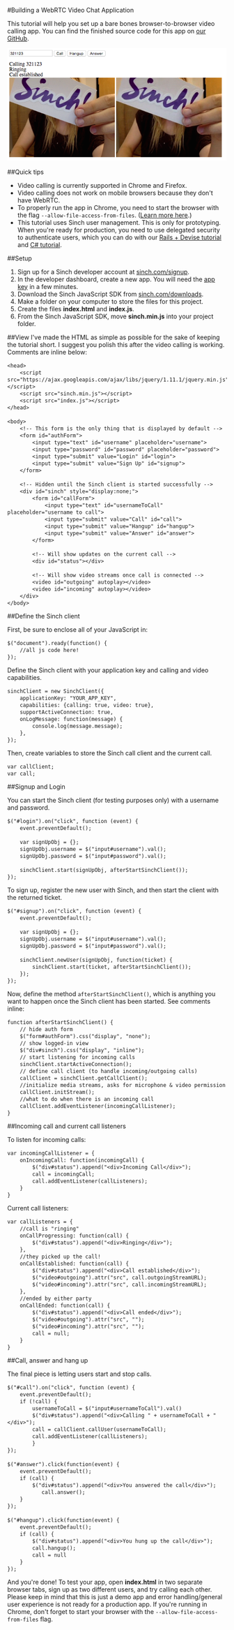 #Building a WebRTC Video Chat Application

This tutorial will help you set up a bare bones browser-to-browser video calling app. You can find the finished source code for this app on [our GitHub](https://github.com/sinch/js-video-calling).

![overview of app](images/overview.png)

##Quick tips
- Video calling is currently supported in Chrome and Firefox.
- Video calling does not work on mobile browsers because they don't have WebRTC.
- To properly run the app in Chrome, you need to start the browser with the flag `--allow-file-access-from-files`. ([Learn more here](https://www.sinch.com/tutorials/how-to-start-chrome-with-flags/).)
- This tutorial uses Sinch user management. This is only for prototyping. When you're ready for production, you need to use delegated security to authenticate users, which you can do with our [Rails + Devise tutorial](https://www.sinch.com/tutorials/authenticating-sinch-rails-devise/) and [C# tutorial](https://www.sinch.com/tutorials/using-delegated-security-application-server-using-c-sinch-sdk/).

##Setup
1. Sign up for a Sinch developer account at [sinch.com/signup](https://www.sinch.com/signup).
2. In the developer dashboard, create a new app. You will need the [app key](https://www.sinch.com/dashboard/#/apps) in a few minutes.
3. Download the Sinch JavaScript SDK from [sinch.com/downloads](https://www.sinch.com/downloads).
4. Make a folder on your computer to store the files for this project.
5. Create the files **index.html** and **index.js**.
6. From the Sinch JavaScript SDK, move **sinch.min.js** into your project folder.

##View
I've made the HTML as simple as possible for the sake of keeping the tutorial short. I suggest you polish this after the video calling is working. Comments are inline below:

    <head>
        <script src="https://ajax.googleapis.com/ajax/libs/jquery/1.11.1/jquery.min.js"></script>
        <script src="sinch.min.js"></script>
        <script src="index.js"></script>
    </head>
    
    <body>
        <!-- This form is the only thing that is displayed by default -->
        <form id="authForm">
            <input type="text" id="username" placeholder="username">
            <input type="password" id="password" placeholder="password">
            <input type="submit" value="Login" id="login">
            <input type="submit" value="Sign Up" id="signup">
        </form>
    
        <!-- Hidden until the Sinch client is started successfully -->
        <div id="sinch" style="display:none;">
            <form id="callForm">
                <input type="text" id="usernameToCall" placeholder="username to call">
                <input type="submit" value="Call" id="call">
                <input type="submit" value="Hangup" id="hangup">
                <input type="submit" value="Answer" id="answer">
            </form>
    
            <!-- Will show updates on the current call -->
            <div id="status"></div>
    
            <!-- Will show video streams once call is connected -->
            <video id="outgoing" autoplay></video>
            <video id="incoming" autoplay></video>
        </div>
    </body>
    
##Define the Sinch client
    
First, be sure to enclose all of your JavaScript in:

    $("document").ready(function() {
        //all js code here!
    });

Define the Sinch client with your application key and calling and video capabilities. 

    sinchClient = new SinchClient({
        applicationKey: "YOUR_APP_KEY",
        capabilities: {calling: true, video: true},
        supportActiveConnection: true,
        onLogMessage: function(message) {
            console.log(message.message);
        },
    });
    
Then, create variables to store the Sinch call client and the current call.
    
    var callClient;
    var call;  
    
##Signup and Login

You can start the Sinch client (for testing purposes only) with a username and password. 

    $("#login").on("click", function (event) {
        event.preventDefault();
        
        var signUpObj = {};
        signUpObj.username = $("input#username").val();
        signUpObj.password = $("input#password").val();

        sinchClient.start(signUpObj, afterStartSinchClient());          
    });
    
To sign up, register the new user with Sinch, and then start the client with the returned ticket.

    $("#signup").on("click", function (event) {
        event.preventDefault();
        
        var signUpObj = {};
        signUpObj.username = $("input#username").val();
        signUpObj.password = $("input#password").val();

        sinchClient.newUser(signUpObj, function(ticket) {
            sinchClient.start(ticket, afterStartSinchClient());
        });
    });
    
Now, define the method `afterStartSinchClient()`, which is anything you want to happen once the Sinch client has been started. See comments inline:

    function afterStartSinchClient() {
        // hide auth form
        $("form#authForm").css("display", "none");
        // show logged-in view
        $("div#sinch").css("display", "inline");
        // start listening for incoming calls
        sinchClient.startActiveConnection();
        // define call client (to handle incoming/outgoing calls)
        callClient = sinchClient.getCallClient();
        //initialize media streams, asks for microphone & video permission
        callClient.initStream();
        //what to do when there is an incoming call
        callClient.addEventListener(incomingCallListener);
    }
    
##Incoming call and current call listeners

To listen for incoming calls:

    var incomingCallListener = {
        onIncomingCall: function(incomingCall) {
            $("div#status").append("<div>Incoming Call</div>");
            call = incomingCall;
            call.addEventListener(callListeners);
        }
    }
    
Current call listeners:
    
    var callListeners = {
        //call is "ringing"
        onCallProgressing: function(call) {
            $("div#status").append("<div>Ringing</div>");
        },
        //they picked up the call!
        onCallEstablished: function(call) {
            $("div#status").append("<div>Call established</div>");
            $("video#outgoing").attr("src", call.outgoingStreamURL);
            $("video#incoming").attr("src", call.incomingStreamURL);
        },
        //ended by either party
        onCallEnded: function(call) {
            $("div#status").append("<div>Call ended</div>");
            $("video#outgoing").attr("src", "");
            $("video#incoming").attr("src", "");
            call = null;
        }
    }  
    
##Call, answer and hang up

The final piece is letting users start and stop calls.

    $("#call").on("click", function (event) {
        event.preventDefault();
        if (!call) {
            usernameToCall = $("input#usernameToCall").val()
            $("div#status").append("<div>Calling " + usernameToCall + "</div>");
            call = callClient.callUser(usernameToCall);
            call.addEventListener(callListeners);
    	    }   
    });

    $("#answer").click(function(event) {
        event.preventDefault();
        if (call) {
            $("div#status").append("<div>You answered the call</div>");
        	   call.answer();
        }
    });

    $("#hangup").click(function(event) {
        event.preventDefault();
        if (call) {
            $("div#status").append("<div>You hung up the call</div>");
            call.hangup();
            call = null
        }
    });
    
And you're done! To test your app, open **index.html** in two separate browser tabs, sign up as two different users, and try calling each other. Please keep in mind that this is just a demo app and error handling/general user experience is not ready for a production app. If you're running in Chrome, don't forget to start your browser with the `--allow-file-access-from-files` flag. 
